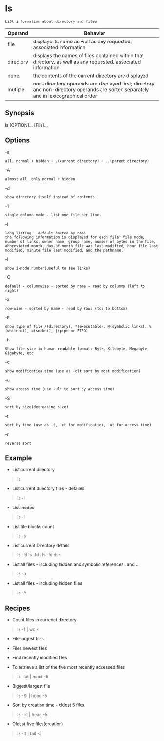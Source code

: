# ls

    LiSt information about directory and files
|Operand|Behavior|
|--|--|
|file|displays its name as well as any requested, associated information|
|directory|displays the names of files contained within that directory, as well as any requested, associated information|
|none|the contents of the current directory are displayed|
|mutiple|non-directory operands are displayed first; directory and non-directory operands are sorted separately and in lexicographical order|

## Synopsis

ls [OPTION]... [File]...

## Options

-a

    all. normal + hidden + .(current directory) + ..(parent directory)
-A

    almost all. only normal + hidden
-d

    show directory itself instead of contents
-1

    single column mode - list one file per line.
-l

    long listing - default sorted by name
    the following information is displayed for each file: file mode, number of links, owner name, group name, number of bytes in the file, abbreviated month, day-of-month file was last modified, hour file last modified, minute file last modified, and the pathname.
-i

    show i-node number(useful to see links)
-C

    default - columnwise - sorted by name - read by columns (left to right)
-x

    row-wise - sorted by name - read by rows (top to bottom)
-F

    show type of file /(directory), *(executable), @(symbolic links), %(whiteout), =(socket), |(pipe or FIFO)
-h

    Show file size in human readable format: Byte, Kilobyte, Megabyte, Gigabyte, etc
-c

    show modification time (use as -clt sort by most modification)
-u

    show access time (use -ult to sort by access time)

-S

    sort by size(decreasing size)
-t

    sort by time (use as -t, -ct for modification, -ut for access time)
-r

    reverse sort

## Example

* List current directory

> ls

* List current directory files - detailed

> ls -l

* List inodes

> ls -i

* List file blocks count

> ls -s

* List current Directory details

> ls -ld
> ls -ld .
> ls -ld `dir`

* List all files - including hidden and symbolic references . and ..

> ls -a

* List all files - including hidden files

> ls -A

## Recipes

* Count files in currenct directory

> ls -1 | wc -l

* File largest files

* Files newest files

* Find recently modified files

* To retrieve a list of the five most recently accessed files

> ls -lut | head -5

* Biggest/largest file

> ls -Sl | head -5

* Sort by creation time - oldest 5 files

> ls -lrt | head -5

* Oldest five files(creation)

> ls -lt | tail -5